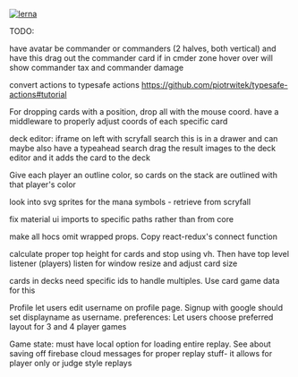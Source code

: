[![lerna](https://img.shields.io/badge/maintained%20with-lerna-cc00ff.svg)](https://lerna.js.org/)

TODO:

have avatar be commander or commanders (2 halves, both vertical) and have this drag out the commander card if in cmder zone
hover over will show commander tax and commander damage

convert actions to typesafe actions
https://github.com/piotrwitek/typesafe-actions#tutorial

For dropping cards with a position, drop all with the mouse coord.
    have a middleware to properly adjust coords of each specific card


deck editor:
    iframe on left with scryfall search
        this is in a drawer and can maybe also have a typeahead search
    drag the result images to the deck editor and it adds the card to the deck


Give each player an outline color, so cards on the stack are outlined with that player's color

look into svg sprites for the mana symbols - retrieve from scryfall

fix material ui imports to specific paths rather than from core

make all hocs omit wrapped props. Copy react-redux's connect function


calculate proper top height for cards and stop using vh. Then have top level listener (players) listen for window resize and  adjust card size

cards in decks need specific ids to handle multiples. Use card game data for this

Profile
let users edit username on profile page. Signup with google should set displayname as username.
preferences:
    Let users choose preferred layout for 3 and 4 player games

Game state: must have local option for loading entire replay.
See about saving off firebase cloud messages for proper replay stuff- it allows for player only or judge style replays
